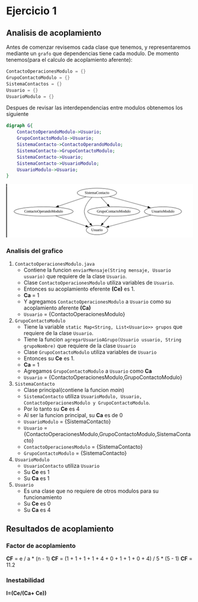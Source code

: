 # Ejercicio 1

## Analisis de acoplamiento

Antes de comenzar revisemos cada clase que tenemos, y representaremos mediante un `grafo` que dependencias tiene cada modulo.
De momento tenemos(para el calculo de acoplamiento aferente):

```java
ContactoOperacionesModulo = {}
GrupoContactoModulo = {}
SistemaContactos = {}
Usuario = {}
UsuarioModulo = {}
```

Despues de revisar las interdependencias entre modulos obtenemos los siguiente

```dot
digraph G{
    ContactoOperandoModulo->Usuario;
    GrupoContactoModulo->Usuario;
    SistemaContacto->ContactoOperandoModulo;
    SistemaContacto->GrupoContactoModulo;
    SistemaContacto->Usuario;
    SistemaContacto->UsuarioModulo;
    UsuarioModulo->Usuario;
}
```
![](/Actividad-Metricas/Ejercicio1/GrafoJava.png)


### Analisis del grafico

1. `ContactoOperacionesModulo.java`
   - Contiene la funcion `enviarMensaje(String mensaje, Usuario usuario)`  que requiere de la clase `Usuario`.
   - Clase `ContactoOperacionesModulo` utiliza variables de `Usuario`.
   - Entonces su acoplamiento eferente **(Ce)** es 1.
   - **Ca** = 1
   - Y agregamos `ContactoOperacionesModulo` a `Usuario` como su acoplamiento aferente **(Ca)**
   - `Usuario` = {ContactoOperacionesModulo}
2. `GrupoContactoModulo`
   - Tiene la variable `static Map<String, List<Usuario>> grupos` que requiere de la clase `Usuario`.
   - Tiene la funcion `agregarUsuarioAGrupo(Usuario usuario, String grupoNombre)` que requiere de la clase `Usuario`
   - Clase `GrupoContactoModulo` utiliza variables de `Usuario`
   - Entonces su **Ce** es 1.
   - **Ca** = 1
   - Agregamos `GrupoContactoModulo` a `Usuario` como **Ca**
   - `Usuario` = {ContactoOperacionesModulo,GrupoContactoModulo}
3. `SistemaContacto`
   - Clase principal(contiene la funcion *main*)
   - `SistemaContacto` utiliza `UsuarioModulo, Usuario, ContactoOperacionesModulo y GrupoContactoModulo`.
   - Por lo tanto su **Ce** es 4
   - Al ser la funcion principal, su **Ca** es de 0
   - `UsuarioModulo` = {SistemaContacto}
   - `Usuario` = {ContactoOperacionesModulo,GrupoContactoModulo,SistemaContacto}
   - `ContactoOperacionesModulo` = {SistemaContacto}
   - `GrupoContactoModulo` = {SistemaContacto}
4. `UsuarioModulo`
   - `UsuarioContacto` utiliza `Usuario`
   - Su **Ce** es 1
   - Su **Ca** es 1
5. `Usuario`
   - Es una clase que no requiere de otros modulos para su funcionamiento
   - Su **Ce** es 0
   - Su **Ca** es 4

## Resultados de acoplamiento

### Factor de acoplamiento

**CF** = e / a * (n - 1)
**CF** = (1 + 1 + 1 + 1 + 4 + 0 + 1 + 1 + 0 + 4) / 5 * (5 - 1)
**CF** = 11.2

### Inestabilidad

**I=(Ce/(Ca+ Ce))**

